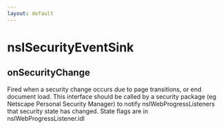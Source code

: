 ```yaml
---
layout: default
---
```


# nsISecurityEventSink #

## onSecurityChange ##

Fired when a security change occurs due to page transitions,
or end document load. This interface should be called by
a security package (eg Netscape Personal Security Manager)
to notify nsIWebProgressListeners that security state has
changed. State flags are in nsIWebProgressListener.idl

